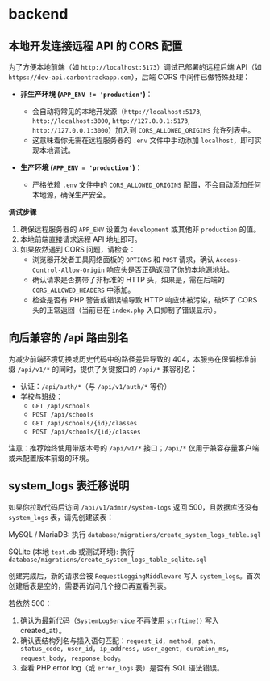 # backend

## 本地开发连接远程 API 的 CORS 配置

为了方便本地前端（如 `http://localhost:5173`）调试已部署的远程后端 API（如 `https://dev-api.carbontrackapp.com`），后端 CORS 中间件已做特殊处理：

- **非生产环境 (`APP_ENV != 'production'`)**：
  - 会自动将常见的本地开发源（`http://localhost:5173`, `http://localhost:3000`, `http://127.0.0.1:5173`, `http://127.0.0.1:3000`）加入到 `CORS_ALLOWED_ORIGINS` 允许列表中。
  - 这意味着你无需在远程服务器的 `.env` 文件中手动添加 `localhost`，即可实现本地调试。

- **生产环境 (`APP_ENV = 'production'`)**：
  - 严格依赖 `.env` 文件中的 `CORS_ALLOWED_ORIGINS` 配置，不会自动添加任何本地源，确保生产安全。

**调试步骤**

1.  确保远程服务器的 `APP_ENV` 设置为 `development` 或其他非 `production` 的值。
2.  本地前端直接请求远程 API 地址即可。
3.  如果依然遇到 CORS 问题，请检查：
    - 浏览器开发者工具网络面板的 `OPTIONS` 和 `POST` 请求，确认 `Access-Control-Allow-Origin` 响应头是否正确返回了你的本地源地址。
    - 确认请求是否携带了非标准的 HTTP 头，如果是，需在后端的 `CORS_ALLOWED_HEADERS` 中添加。
    - 检查是否有 PHP 警告或错误输导致 HTTP 响应体被污染，破坏了 CORS 头的正常返回（当前已在 `index.php` 入口抑制了错误显示）。

## 向后兼容的 /api 路由别名

为减少前端环境切换或历史代码中的路径差异导致的 404，本服务在保留标准前缀 `/api/v1/*` 的同时，提供了关键接口的 `/api/*` 兼容别名：

- 认证：`/api/auth/*`（与 `/api/v1/auth/*` 等价）
- 学校与班级：
  - `GET /api/schools`
  - `POST /api/schools`
  - `GET /api/schools/{id}/classes`
  - `POST /api/schools/{id}/classes`

注意：推荐始终使用带版本号的 `/api/v1/*` 接口；`/api/*` 仅用于兼容存量客户端或未配置版本前缀的环境。

## system_logs 表迁移说明

如果你拉取代码后访问 `/api/v1/admin/system-logs` 返回 500，且数据库还没有 `system_logs` 表，请先创建该表：

MySQL / MariaDB:
  执行 `database/migrations/create_system_logs_table.sql`

SQLite (本地 `test.db` 或测试环境):
  执行 `database/migrations/create_system_logs_table_sqlite.sql`

创建完成后，新的请求会被 `RequestLoggingMiddleware` 写入 `system_logs`。首次创建后表是空的，需要再访问几个接口再查看列表。

若依然 500：
1. 确认为最新代码（`SystemLogService` 不再使用 `strftime()` 写入 created_at）。
2. 确认表结构列名与插入语句匹配：`request_id, method, path, status_code, user_id, ip_address, user_agent, duration_ms, request_body, response_body`。
3. 查看 PHP error log（或 `error_logs` 表）是否有 SQL 语法错误。
